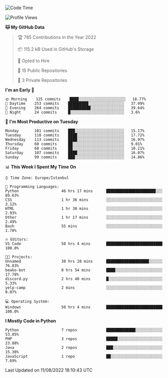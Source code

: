 <!--START_SECTION:waka-->
![Code Time](http://img.shields.io/badge/Code%20Time-922%20hrs%206%20mins-blue)

![Profile Views](http://img.shields.io/badge/Profile%20Views-0-blue)

**🐱 My GitHub Data** 

> 🏆 785 Contributions in the Year 2022
 > 
> 📦 115.2 kB Used in GitHub's Storage 
 > 
> 💼 Opted to Hire
 > 
> 📜 15 Public Repositories 
 > 
> 🔑 3 Private Repositories  
 > 
**I'm an Early 🐤** 

```text
🌞 Morning    125 commits    ████░░░░░░░░░░░░░░░░░░░░░   18.77% 
🌆 Daytime    253 commits    █████████░░░░░░░░░░░░░░░░   37.99% 
🌃 Evening    264 commits    ██████████░░░░░░░░░░░░░░░   39.64% 
🌙 Night      24 commits     █░░░░░░░░░░░░░░░░░░░░░░░░   3.6%

```
📅 **I'm Most Productive on Tuesday** 

```text
Monday       101 commits    ███░░░░░░░░░░░░░░░░░░░░░░   15.17% 
Tuesday      118 commits    ████░░░░░░░░░░░░░░░░░░░░░   17.72% 
Wednesday    113 commits    ████░░░░░░░░░░░░░░░░░░░░░   16.97% 
Thursday     60 commits     ██░░░░░░░░░░░░░░░░░░░░░░░   9.01% 
Friday       68 commits     ██░░░░░░░░░░░░░░░░░░░░░░░   10.21% 
Saturday     107 commits    ████░░░░░░░░░░░░░░░░░░░░░   16.07% 
Sunday       99 commits     ███░░░░░░░░░░░░░░░░░░░░░░   14.86%

```


📊 **This Week I Spent My Time On** 

```text
⌚︎ Time Zone: Europe/Istanbul

💬 Programming Languages: 
Python                   46 hrs 17 mins      ██████████████████████░░░   89.63% 
CSS                      1 hr 36 mins        ░░░░░░░░░░░░░░░░░░░░░░░░░   3.12% 
HTML                     1 hr 30 mins        ░░░░░░░░░░░░░░░░░░░░░░░░░   2.93% 
Other                    1 hr 17 mins        ░░░░░░░░░░░░░░░░░░░░░░░░░   2.49% 
Bash                     55 mins             ░░░░░░░░░░░░░░░░░░░░░░░░░   1.78%

🔥 Editors: 
VS Code                  50 hrs 4 mins       █████████████████████████   100.0%

🐱‍💻 Projects: 
Unnamed                  38 hrs 28 mins      ███████████████████░░░░░░   76.83% 
beako-bot                8 hrs 54 mins       ████░░░░░░░░░░░░░░░░░░░░░   17.78% 
discord.py               2 hrs 40 mins       █░░░░░░░░░░░░░░░░░░░░░░░░   5.33% 
yelp-camp                2 mins              ░░░░░░░░░░░░░░░░░░░░░░░░░   0.07%

💻 Operating System: 
Windows                  50 hrs 4 mins       █████████████████████████   100.0%

```

**I Mostly Code in Python** 

```text
Python                   7 repos             █████████████░░░░░░░░░░░░   53.85% 
PHP                      3 repos             █████░░░░░░░░░░░░░░░░░░░░   23.08% 
Java                     2 repos             ███░░░░░░░░░░░░░░░░░░░░░░   15.38% 
JavaScript               1 repo              ██░░░░░░░░░░░░░░░░░░░░░░░   7.69%

```



 Last Updated on 11/08/2022 18:10:43 UTC
<!--END_SECTION:waka-->

<!--
**3nws/3nws** is a ✨ _special_ ✨ repository because its `README.md` (this file) appears on your GitHub profile.

Here are some ideas to get you started:

- 🔭 I’m currently working on ...
- 🌱 I’m currently learning ...
- 👯 I’m looking to collaborate on ...
- 🤔 I’m looking for help with ...
- 💬 Ask me about ...
- 📫 How to reach me: ...
- 😄 Pronouns: ...
- ⚡ Fun fact: ...
-->
